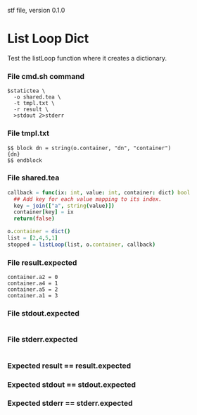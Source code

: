stf file, version 0.1.0

# List Loop Dict

Test the listLoop function where it creates a dictionary.

### File cmd.sh command

~~~
$statictea \
  -o shared.tea \
  -t tmpl.txt \
  -r result \
  >stdout 2>stderr
~~~


### File tmpl.txt

~~~
$$ block dn = string(o.container, "dn", "container")
{dn}
$$ endblock
~~~

### File shared.tea

~~~ nim
callback = func(ix: int, value: int, container: dict) bool
  ## Add key for each value mapping to its index.
  key = join(["a", string(value)])
  container[key] = ix
  return(false)

o.container = dict()
list = [2,4,5,1]
stopped = listLoop(list, o.container, callback)
~~~

### File result.expected

~~~
container.a2 = 0
container.a4 = 1
container.a5 = 2
container.a1 = 3
~~~

### File stdout.expected

~~~
~~~

### File stderr.expected

~~~
~~~

### Expected result == result.expected
### Expected stdout == stdout.expected
### Expected stderr == stderr.expected

